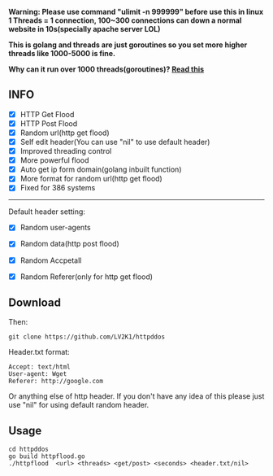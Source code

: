 
**Warning: Please use command "ulimit -n 999999" before use this in linux**
**1 Threads =  1 connection, 100~300 connections can down a normal website in 10s(specially apache server LOL)**
 
**This is golang and threads are just goroutines so you set more higher threads like 1000-5000 is fine.**

**Why can it run over 1000 threads(goroutines)? [Read this](http://tleyden.github.io/blog/2014/10/30/goroutines-vs-threads/)**

## INFO

 - [x] HTTP Get Flood
 - [x] HTTP Post Flood
 - [x] Random url(http get flood)
 - [x] Self edit header(You can use "nil" to use default header)
 - [x] Improved threading control
 - [x] More powerful flood
 - [x] Auto get ip form domain(golang inbuilt function)
 - [x] More format for random url(http get flood)
 - [x] Fixed for 386 systems
 -----------------------------------------------------
 Default header setting:
 - [x] Random user-agents
 - [x] Random data(http post flood) 
 - [x] Random Accpetall
 - [x] Random Referer(only for http get flood)


## Download

Then:

    git clone https://github.com/LV2K1/httpddos

Header.txt format:

    Accept: text/html
    User-agent: Wget
    Referer: http://google.com

Or anything else of http header. If you don't have any idea of this please just use "nil" for using default random header.
## Usage

    cd httpddos
    go build httpflood.go
    ./httpflood  <url> <threads> <get/post> <seconds> <header.txt/nil>
